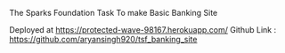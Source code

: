 The Sparks Foundation 
Task To make Basic Banking Site 

Deployed at https://protected-wave-98167.herokuapp.com/
Github Link : https://github.com/aryansingh920/tsf_banking_site

